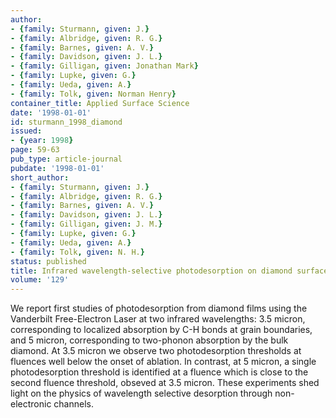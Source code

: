 ```yaml
---
author:
- {family: Sturmann, given: J.}
- {family: Albridge, given: R. G.}
- {family: Barnes, given: A. V.}
- {family: Davidson, given: J. L.}
- {family: Gilligan, given: Jonathan Mark}
- {family: Lupke, given: G.}
- {family: Ueda, given: A.}
- {family: Tolk, given: Norman Henry}
container_title: Applied Surface Science
date: '1998-01-01'
id: sturmann_1998_diamond
issued:
- {year: 1998}
page: 59-63
pub_type: article-journal
pubdate: '1998-01-01'
short_author:
- {family: Sturmann, given: J.}
- {family: Albridge, given: R. G.}
- {family: Barnes, given: A. V.}
- {family: Davidson, given: J. L.}
- {family: Gilligan, given: J. M.}
- {family: Lupke, given: G.}
- {family: Ueda, given: A.}
- {family: Tolk, given: N. H.}
status: published
title: Infrared wavelength-selective photodesorption on diamond surfaces
volume: '129'
---
```

We report first studies of photodesorption from diamond films using the Vanderbilt Free-Electron Laser at two infrared wavelengths: 3.5 micron, corresponding to localized absorption by C-H bonds at grain boundaries, and 5 micron, corresponding to two-phonon absorption by the bulk diamond. At 3.5 micron we observe two photodesorption thresholds at fluences well below the onset of ablation. In contrast, at 5 micron, a single photodesorption threshold is identified at a fluence which is close to the second fluence threshold, obseved at 3.5 micron. These experiments shed light on the physics of wavelength selective desorption through non-electronic channels.
